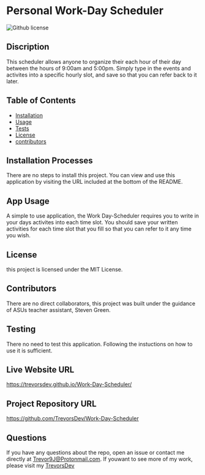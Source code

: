 # Personal Work-Day Scheduler
 ![Github license](https://img.shields.io/badge/license-MIT%20License-blue.svg)

## Discription
 This scheduler allows anyone to organize their each hour of their day between the hours of 9:00am and 5:00pm. Simply type in the events and activites into a specific hourly slot, and save so that you can refer back to it later.

## Table of Contents

- [Installation](#installation-processes)
- [Usage](#app-usage)
- [Tests](#testing)
- [License](#license)
- [contributors](#contributors)

## Installation Processes
 There are no steps to install this project. You can view and use this application by visiting the URL included at the bottom of the README. 

## App Usage
 A simple to use application, the Work Day-Scheduler requires you to write in your days activites into each time slot. You should save your written activities for each time slot that you fill so that you can refer to it any time you wish.

## License
this project is licensed under the MIT License.

## Contributors
 There are no direct collaborators, this project was built under the guidance of ASUs teacher assistant, Steven Green.

## Testing
 There no need to test this application. Following the instuctions on how to use it is sufficient.

 ## Live Website URL
 https://trevorsdev.github.io/Work-Day-Scheduler/

## Project Repository URL
 https://github.com/TrevorsDev/Work-Day-Scheduler

## Questions
 If you have any questions about the repo, open an issue or contact me directly at Trevor9J@Protonmail.com. If youwant to see more of my work, please visit my [TrevorsDev](https://github.com/TrevorsDev)
